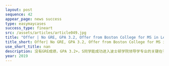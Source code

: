 ```yaml
---
layout: post
sequence: 42
appear_page: news success 
type: easymaycases
success_type: fineart
src: /assets/articles/article049.jpg
title: "Offer | No GRE, GPA 3.2, Offer from Boston College for MS in Leadership and Administration"
title_short: Offer| No GRE, GPA 3.2, Offer from Boston College for MS in Leadership and Administration
use_short_title: nan
description: 没有GRE成绩，GPA 3.2+，S同学能成功进入波士顿学院领导学专业的关键在于有明确的目标，提早做好了多方面的准备。在申请前期，通过和易美老师的沟通，充分了解了自己的优劣势以及学校专业的具体情况，敲定了以领导学为目标的申请方案。
year: 2019
---
```


